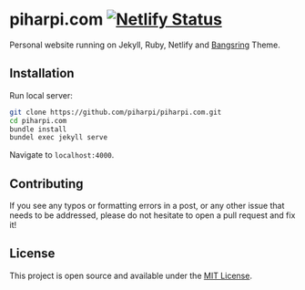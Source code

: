 # piharpi.com [![Netlify Status](https://api.netlify.com/api/v1/badges/0e92d3ee-a4c8-45c3-8000-6dee5c3e3876/deploy-status)](https://app.netlify.com/sites/piharpi/deploys)

Personal website running on Jekyll, Ruby, Netlify and [Bangsring](https://github.com/piharpi/bangsring) Theme.

## Installation

Run local server:

```bash
git clone https://github.com/piharpi/piharpi.com.git
cd piharpi.com
bundle install
bundel exec jekyll serve
```

Navigate to `localhost:4000`.

## Contributing

If you see any typos or formatting errors in a post, or any other issue that needs to be addressed, please do not hesitate to open a pull request and fix it!

## License

This project is open source and available under the [MIT License](LICENSE).

